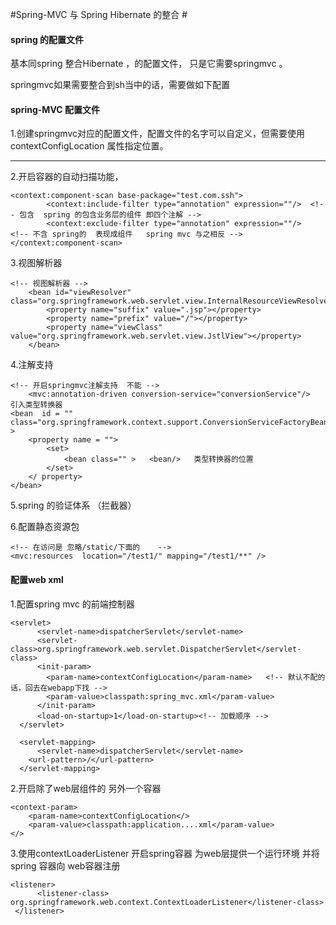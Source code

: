 #Spring-MVC 与 Spring Hibernate 的整合 #

#### spring  的配置文件

基本同spring 整合Hibernate   ，的配置文件， 只是它需要springmvc 。

springmvc如果需要整合到sh当中的话，需要做如下配置

#### spring-MVC 配置文件

1.创建springmvc对应的配置文件，配置文件的名字可以自定义，但需要使用contextConfigLocation 属性指定位置。

<hr/>
2.开启容器的自动扫描功能，

    <context:component-scan base-package="test.com.ssh">
            <context:include-filter type="annotation" expression=""/>  <!-- 包含  spring 的包含业务层的组件 即四个注解 -->
            <context:exclude-filter type="annotation" expression=""/>    <!-- 不含 spring的  表现成组件   spring mvc 与之相反 -->
    </context:component-scan>

3.视图解析器

    <!-- 视图解析器 -->
        <bean id="viewResolver" class="org.springframework.web.servlet.view.InternalResourceViewResolver">
            <property name="suffix" value=".jsp"></property>
            <property name="prefix" value="/"></property>
            <property name="viewClass" value="org.springframework.web.servlet.view.JstlView"></property>
        </bean>

4.注解支持

    <!-- 开启springmvc注解支持  不能 -->
        <mvc:annotation-driven conversion-service="conversionService"/>
    引入类型转换器
    <bean  id = "" class="org.springframework.context.support.ConversionServiceFactoryBean"  >
        <property name = "">
            <set>
                <bean class="" >   <bean/>   类型转换器的位置
            </set>
        </ property>
    </bean>

5.spring 的验证体系 （拦截器）

6.配置静态资源包

    <!-- 在访问是 忽略/static/下面的    -->
    <mvc:resources  location="/test1/" mapping="/test1/**" />

#### 配置web xml

1.配置spring mvc 的前端控制器

    <servlet>
          <servlet-name>dispatcherServlet</servlet-name>
          <servlet-class>org.springframework.web.servlet.DispatcherServlet</servlet-class>
          <init-param>
            <param-name>contextConfigLocation</param-name>   <!-- 默认不配的话，回去在webapp下找 -->
            <param-value>classpath:spring_mvc.xml</param-value>      
          </init-param>
          <load-on-startup>1</load-on-startup><!-- 加载顺序 -->
      </servlet>
    
      <servlet-mapping>
          <servlet-name>dispatcherServlet</servlet-name>
        <url-pattern>/</url-pattern>  
      </servlet-mapping>

2.开启除了web层组件的 另外一个容器

    <context-param>
        <param-name>contextConfigLocation</>
        <param-value>classpath:application....xml</param-value>
    </>

3.使用contextLoaderListener 开启spring容器 为web层提供一个运行环境  并将spring 容器向 web容器注册

    <listener>
          <listener-class> org.springframework.web.context.ContextLoaderListener</listener-class>
     </listener>